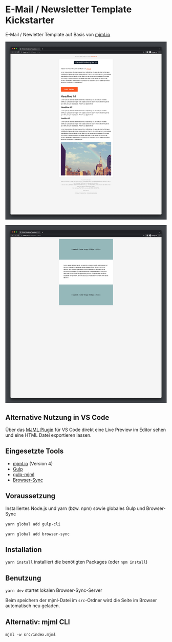 # E-Mail / Newsletter Template Kickstarter

E-Mail / Newletter Template auf Basis von [mjml.io](https://mjml.io/)

![alt text](https://raw.githubusercontent.com/larswittenberg/mjml-mail-template/master/staticfiles/screenshot-1.jpg "Screenshot 1")

![alt text](https://raw.githubusercontent.com/larswittenberg/mjml-mail-template/master/staticfiles/screenshot-2.jpg "Screenshot 2")

## Alternative Nutzung in VS Code

Über das [MJML Plugin](https://marketplace.visualstudio.com/items?itemName=mjmlio.vscode-mjml) für VS Code direkt eine Live Preview im Editor sehen und eine HTML Datei exportieren lassen.

## Eingesetzte Tools

* [mjml.io](https://mjml.io/) (Version 4)
* [Gulp](https://gulpjs.com/)
* [gulp-mjml](https://www.npmjs.com/package/gulp-mjml)
* [Browser-Sync](https://www.browsersync.io/)

## Voraussetzung

Installiertes Node.js und yarn (bzw. npm) sowie globales Gulp und Browser-Sync

`yarn global add gulp-cli`

`yarn global add browser-sync`

## Installation

`yarn install` installiert die benötigten Packages (oder `npm install`)

## Benutzung

`yarn dev` startet lokalen Browser-Sync-Server

Beim speichern der mjml-Datei im `src`-Ordner wird die Seite im Browser automatisch neu geladen.

## Alternativ: mjml CLI

`mjml -w src/index.mjml`

